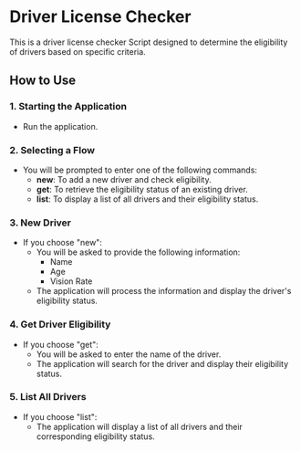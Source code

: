 # Driver License Checker

This is a driver license checker Script designed to determine the eligibility of drivers based on specific criteria.

## How to Use

### 1. **Starting the Application**
* Run the application.

### 2. **Selecting a Flow**
* You will be prompted to enter one of the following commands:
  * **new**: To add a new driver and check eligibility.
  * **get**: To retrieve the eligibility status of an existing driver.
  * **list**: To display a list of all drivers and their eligibility status.

### 3. **New Driver**
* If you choose "new":
  * You will be asked to provide the following information:
    * Name
    * Age
    * Vision Rate
  * The application will process the information and display the driver's eligibility status.

### 4. **Get Driver Eligibility**
* If you choose "get":
  * You will be asked to enter the name of the driver.
  * The application will search for the driver and display their eligibility status.

### 5. **List All Drivers**
* If you choose "list":
  * The application will display a list of all drivers and their corresponding eligibility status. 

